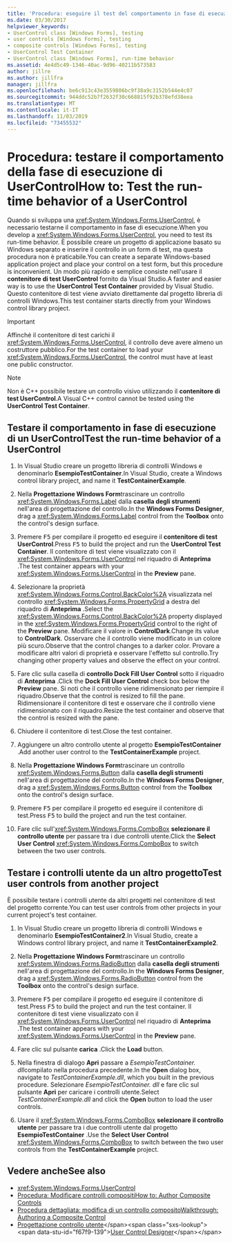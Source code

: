 ```yaml
---
title: 'Procedura: eseguire il test del comportamento in fase di esecuzione di UserControl'
ms.date: 03/30/2017
helpviewer_keywords:
- UserControl class [Windows Forms], testing
- user controls [Windows Forms], testing
- composite controls [Windows Forms], testing
- UserControl Test Container
- UserControl class [Windows Forms], run-time behavior
ms.assetid: 4e4d5c49-1346-40ac-9d96-40211b573583
author: jillre
ms.author: jillfra
manager: jillfra
ms.openlocfilehash: be6c913c43e3559806bc9f38a9c3152b544e4c07
ms.sourcegitcommit: 944ddc52b7f2632f30c668815f92b378efd38eea
ms.translationtype: MT
ms.contentlocale: it-IT
ms.lasthandoff: 11/03/2019
ms.locfileid: "73455532"
---
```

# <a name="how-to-test-the-run-time-behavior-of-a-usercontrol"></a><span data-ttu-id="f67f9-102">Procedura: testare il comportamento della fase di esecuzione di UserControl</span><span class="sxs-lookup"><span data-stu-id="f67f9-102">How to: Test the run-time behavior of a UserControl</span></span>

<span data-ttu-id="f67f9-103">Quando si sviluppa una <xref:System.Windows.Forms.UserControl>, è necessario testarne il comportamento in fase di esecuzione.</span><span class="sxs-lookup"><span data-stu-id="f67f9-103">When you develop a <xref:System.Windows.Forms.UserControl>, you need to test its run-time behavior.</span></span> <span data-ttu-id="f67f9-104">È possibile creare un progetto di applicazione basato su Windows separato e inserire il controllo in un form di test, ma questa procedura non è praticabile.</span><span class="sxs-lookup"><span data-stu-id="f67f9-104">You can create a separate Windows-based application project and place your control on a test form, but this procedure is inconvenient.</span></span> <span data-ttu-id="f67f9-105">Un modo più rapido e semplice consiste nell'usare il **contenitore di test UserControl** fornito da Visual Studio.</span><span class="sxs-lookup"><span data-stu-id="f67f9-105">A faster and easier way is to use the **UserControl Test Container** provided by Visual Studio.</span></span> <span data-ttu-id="f67f9-106">Questo contenitore di test viene avviato direttamente dal progetto libreria di controlli Windows.</span><span class="sxs-lookup"><span data-stu-id="f67f9-106">This test container starts directly from your Windows control library project.</span></span>

> [!IMPORTANT]
> <span data-ttu-id="f67f9-107">Affinché il contenitore di test carichi il <xref:System.Windows.Forms.UserControl>, il controllo deve avere almeno un costruttore pubblico.</span><span class="sxs-lookup"><span data-stu-id="f67f9-107">For the test container to load your <xref:System.Windows.Forms.UserControl>, the control must have at least one public constructor.</span></span>

> [!NOTE]
> <span data-ttu-id="f67f9-108">Non è C++ possibile testare un controllo visivo utilizzando il **contenitore di test UserControl**.</span><span class="sxs-lookup"><span data-stu-id="f67f9-108">A Visual C++ control cannot be tested using the **UserControl Test Container**.</span></span>

## <a name="test-the-run-time-behavior-of-a-usercontrol"></a><span data-ttu-id="f67f9-109">Testare il comportamento in fase di esecuzione di un UserControl</span><span class="sxs-lookup"><span data-stu-id="f67f9-109">Test the run-time behavior of a UserControl</span></span>

1. <span data-ttu-id="f67f9-110">In Visual Studio creare un progetto libreria di controlli Windows e denominarlo **EsempioTestContainer**.</span><span class="sxs-lookup"><span data-stu-id="f67f9-110">In Visual Studio, create a Windows control library project, and name it **TestContainerExample**.</span></span>

2. <span data-ttu-id="f67f9-111">Nella **Progettazione Windows Form**trascinare un controllo <xref:System.Windows.Forms.Label> dalla **casella degli strumenti** nell'area di progettazione del controllo.</span><span class="sxs-lookup"><span data-stu-id="f67f9-111">In the **Windows Forms Designer**, drag a <xref:System.Windows.Forms.Label> control from the **Toolbox** onto the control's design surface.</span></span>

3. <span data-ttu-id="f67f9-112">Premere <kbd>F5</kbd> per compilare il progetto ed eseguire il **contenitore di test UserControl**.</span><span class="sxs-lookup"><span data-stu-id="f67f9-112">Press <kbd>F5</kbd> to build the project and run the **UserControl Test Container**.</span></span> <span data-ttu-id="f67f9-113">Il contenitore di test viene visualizzato con il <xref:System.Windows.Forms.UserControl> nel riquadro di **Anteprima** .</span><span class="sxs-lookup"><span data-stu-id="f67f9-113">The test container appears with your <xref:System.Windows.Forms.UserControl> in the **Preview** pane.</span></span>

4. <span data-ttu-id="f67f9-114">Selezionare la proprietà <xref:System.Windows.Forms.Control.BackColor%2A> visualizzata nel controllo <xref:System.Windows.Forms.PropertyGrid> a destra del riquadro di **Anteprima** .</span><span class="sxs-lookup"><span data-stu-id="f67f9-114">Select the <xref:System.Windows.Forms.Control.BackColor%2A> property displayed in the <xref:System.Windows.Forms.PropertyGrid> control to the right of the **Preview** pane.</span></span> <span data-ttu-id="f67f9-115">Modificare il valore in **ControlDark**.</span><span class="sxs-lookup"><span data-stu-id="f67f9-115">Change its value to **ControlDark**.</span></span> <span data-ttu-id="f67f9-116">Osservare che il controllo viene modificato in un colore più scuro.</span><span class="sxs-lookup"><span data-stu-id="f67f9-116">Observe that the control changes to a darker color.</span></span> <span data-ttu-id="f67f9-117">Provare a modificare altri valori di proprietà e osservare l'effetto sul controllo.</span><span class="sxs-lookup"><span data-stu-id="f67f9-117">Try changing other property values and observe the effect on your control.</span></span>

5. <span data-ttu-id="f67f9-118">Fare clic sulla casella di **controllo Dock Fill User Control** sotto il riquadro di **Anteprima** .</span><span class="sxs-lookup"><span data-stu-id="f67f9-118">Click the **Dock Fill User Control** check box below the **Preview** pane.</span></span> <span data-ttu-id="f67f9-119">Si noti che il controllo viene ridimensionato per riempire il riquadro.</span><span class="sxs-lookup"><span data-stu-id="f67f9-119">Observe that the control is resized to fill the pane.</span></span> <span data-ttu-id="f67f9-120">Ridimensionare il contenitore di test e osservare che il controllo viene ridimensionato con il riquadro.</span><span class="sxs-lookup"><span data-stu-id="f67f9-120">Resize the test container and observe that the control is resized with the pane.</span></span>

6. <span data-ttu-id="f67f9-121">Chiudere il contenitore di test.</span><span class="sxs-lookup"><span data-stu-id="f67f9-121">Close the test container.</span></span>

7. <span data-ttu-id="f67f9-122">Aggiungere un altro controllo utente al progetto **EsempioTestContainer** .</span><span class="sxs-lookup"><span data-stu-id="f67f9-122">Add another user control to the **TestContainerExample** project.</span></span>

8. <span data-ttu-id="f67f9-123">Nella **Progettazione Windows Form**trascinare un controllo <xref:System.Windows.Forms.Button> dalla **casella degli strumenti** nell'area di progettazione del controllo.</span><span class="sxs-lookup"><span data-stu-id="f67f9-123">In the **Windows Forms Designer**, drag a <xref:System.Windows.Forms.Button> control from the **Toolbox** onto the control's design surface.</span></span>

9. <span data-ttu-id="f67f9-124">Premere <kbd>F5</kbd> per compilare il progetto ed eseguire il contenitore di test.</span><span class="sxs-lookup"><span data-stu-id="f67f9-124">Press <kbd>F5</kbd> to build the project and run the test container.</span></span>

10. <span data-ttu-id="f67f9-125">Fare clic sull'<xref:System.Windows.Forms.ComboBox> **selezionare il controllo utente** per passare tra i due controlli utente.</span><span class="sxs-lookup"><span data-stu-id="f67f9-125">Click the **Select User Control** <xref:System.Windows.Forms.ComboBox> to switch between the two user controls.</span></span>

## <a name="test-user-controls-from-another-project"></a><span data-ttu-id="f67f9-126">Testare i controlli utente da un altro progetto</span><span class="sxs-lookup"><span data-stu-id="f67f9-126">Test user controls from another project</span></span>

<span data-ttu-id="f67f9-127">È possibile testare i controlli utente da altri progetti nel contenitore di test del progetto corrente.</span><span class="sxs-lookup"><span data-stu-id="f67f9-127">You can test user controls from other projects in your current project's test container.</span></span>

1. <span data-ttu-id="f67f9-128">In Visual Studio creare un progetto libreria di controlli Windows e denominarlo **EsempioTestContainer2**.</span><span class="sxs-lookup"><span data-stu-id="f67f9-128">In Visual Studio, create a Windows control library project, and name it **TestContainerExample2**.</span></span>

2. <span data-ttu-id="f67f9-129">Nella **Progettazione Windows Form**trascinare un controllo <xref:System.Windows.Forms.RadioButton> dalla **casella degli strumenti** nell'area di progettazione del controllo.</span><span class="sxs-lookup"><span data-stu-id="f67f9-129">In the **Windows Forms Designer**, drag a <xref:System.Windows.Forms.RadioButton> control from the **Toolbox** onto the control's design surface.</span></span>

3. <span data-ttu-id="f67f9-130">Premere <kbd>F5</kbd> per compilare il progetto ed eseguire il contenitore di test.</span><span class="sxs-lookup"><span data-stu-id="f67f9-130">Press <kbd>F5</kbd> to build the project and run the test container.</span></span> <span data-ttu-id="f67f9-131">Il contenitore di test viene visualizzato con il <xref:System.Windows.Forms.UserControl> nel riquadro di **Anteprima** .</span><span class="sxs-lookup"><span data-stu-id="f67f9-131">The test container appears with your <xref:System.Windows.Forms.UserControl> in the **Preview** pane.</span></span>

4. <span data-ttu-id="f67f9-132">Fare clic sul pulsante **carica** .</span><span class="sxs-lookup"><span data-stu-id="f67f9-132">Click the **Load** button.</span></span>

5. <span data-ttu-id="f67f9-133">Nella finestra di dialogo **Apri** passare a *EsempioTestContainer. dll*compilato nella procedura precedente.</span><span class="sxs-lookup"><span data-stu-id="f67f9-133">In the **Open** dialog box, navigate to *TestContainerExample.dll*, which you built in the previous procedure.</span></span> <span data-ttu-id="f67f9-134">Selezionare *EsempioTestContainer. dll* e fare clic sul pulsante **Apri** per caricare i controlli utente.</span><span class="sxs-lookup"><span data-stu-id="f67f9-134">Select *TestContainerExample.dll* and click the **Open** button to load the user controls.</span></span>

6. <span data-ttu-id="f67f9-135">Usare il <xref:System.Windows.Forms.ComboBox> **selezionare il controllo utente** per passare tra i due controlli utente dal progetto **EsempioTestContainer** .</span><span class="sxs-lookup"><span data-stu-id="f67f9-135">Use the **Select User Control** <xref:System.Windows.Forms.ComboBox> to switch between the two user controls from the **TestContainerExample** project.</span></span>

## <a name="see-also"></a><span data-ttu-id="f67f9-136">Vedere anche</span><span class="sxs-lookup"><span data-stu-id="f67f9-136">See also</span></span>

- <xref:System.Windows.Forms.UserControl>
- [<span data-ttu-id="f67f9-137">Procedura: Modificare controlli compositi</span><span class="sxs-lookup"><span data-stu-id="f67f9-137">How to: Author Composite Controls</span></span>](how-to-author-composite-controls.md)
- [<span data-ttu-id="f67f9-138">Procedura dettagliata: modifica di un controllo composito</span><span class="sxs-lookup"><span data-stu-id="f67f9-138">Walkthrough: Authoring a Composite Control</span></span>](walkthrough-authoring-a-composite-control-with-visual-csharp.md)
- <span data-ttu-id="f67f9-139">[Progettazione controllo utente](https://docs.microsoft.com/previous-versions/visualstudio/visual-studio-2010/183c3hth(v=vs.100))</span><span class="sxs-lookup"><span data-stu-id="f67f9-139">[User Control Designer](https://docs.microsoft.com/previous-versions/visualstudio/visual-studio-2010/183c3hth(v=vs.100))</span></span>
